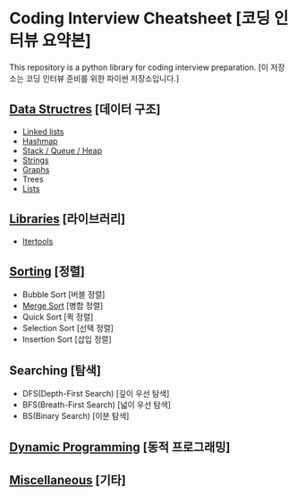 # Coding Interview Cheatsheet [코딩 인터뷰 요약본]

This repository is a python library for coding interview preparation. [이 저장소는 코딩 인터뷰 준비를 위한 파이썬 저장소입니다.]

## [Data Structres](Data-Structures) [데이터 구조]

- [Linked lists](/Data-Structures/Linked-Lists)
- [Hashmap](/Data-Structures/Hashmap)
- [Stack / Queue / Heap](/Data-Structures/Heap_Stack_Queue)
- [Strings](/Data-Structures/Strings)
- [Graphs](/Data-Structures/Graphs)
- Trees
- [Lists](/Data-Structures/Lists)

## [Libraries](Libraries) [라이브러리]

- [Itertools](/libraries/Itertools)

## [Sorting](Sorting) [정렬]

- Bubble Sort [버블 정렬]
- [Merge Sort](/Sorting/mergesort) [병합 정렬]
- Quick Sort [퀵 정렬]
- Selection Sort [선택 정렬]
- Insertion Sort [삽입 정렬]

## Searching [탐색]

- DFS(Depth-First Search) [깊이 우선 탐색]
- BFS(Breath-First Search) [넓이 우선 탐색]
- BS(Binary Search) [이분 탐색]

## [Dynamic Programming](/Dynamic-programming) [동적 프로그래밍]

## [Miscellaneous](Miscellaneous) [기타]
